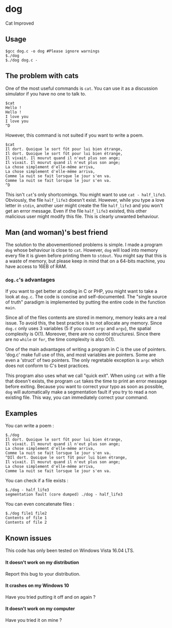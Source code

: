 # dog
Cat Improved
## Usage

    $gcc dog.c -o dog #Please ignore warnings
    $./dog
    $./dog dog.c -

## The problem with cats

One of the most useful commands is `cat`. You can use it as a discussion simulator if you have no one to talk to.

    $cat
    Hello !
    Hello !
    I love you
    I love you
    ^D

However, this command is not suited if you want to write a poem.

    $cat
    Il dort. Quoique le sort fût pour lui bien étrange,
    Il dort. Quoique le sort fût pour lui bien étrange,
    Il vivait. Il mourut quand il n'eut plus son ange;
    Il vivait. Il mourut quand il n'eut plus son ange;
    La chose simplement d'elle-même arriva,
    La chose simplement d'elle-même arriva,
    Comme la nuit se fait lorsque le jour s'en va.
    Comme la nuit se fait lorsque le jour s'en va.
    ^D

This isn't `cat`'s only shortcomings. You might want to use `cat - half_life3`. Obviously, the file `half_life3` doesn't exist. However, while you type a love letter in `stdin`, another user might create the file `half_life3` and you won't get an error message. Even if the file `half_life3` existed, this other malicious user might modify this file. This is clearly unwanted behaviour.

## Man (and woman)'s best friend

The solution to the abovementioned problems is simple. I made a program `dog` whose behaviour is close to `cat`. However, `dog` will load into memory every file it is given before printing them to `stdout`. You might say that this is a waste of memory, but please keep in mind that on a 64-bits machine, you have access to 16EB of RAM.


### `dog.c`'s advantages

If you want to get better at coding in C or PHP, you might want to take a look at `dog.c`. The code is concise and self-documented. The "single source of truth" paradigm is implemented by putting the entire code in the function `main`.

Since all of the files contents are stored in memory, memory leaks are a real issue. To avoid this, the best practice is to not allocate any memory. Since `dog.c` only uses 3 variables (5 if you count `argc` and `argv`), the spatial complexity is O(1). Moreover, there are no control structuresi. Since there are no `while` or `for`, the time complexity is also O(1).

One of the main advantages of writing a program in C is the use of pointers. 'dog.c' make full use of this, and most variables are pointers. Some are even a 'struct' of two pointers. The only regretable exception is `argc` which does not conform to C's best practices.

This program also uses what we call "quick exit". When using `cat` with a file that doesn't exists, the program `cat` takes the time to print an error message before exiting. Because you want to correct your typo as soon as possible, `dog` will automatically make a segmentation fault if you try to read a non existing file. This way, you can immediately correct your command.

## Examples

You can write a poem :

    $./dog
    Il dort. Quoique le sort fût pour lui bien étrange,
    Il vivait. Il mourut quand il n'eut plus son ange;
    La chose simplement d'elle-même arriva,
    Comme la nuit se fait lorsque le jour s'en va.
    ^DIl dort. Quoique le sort fût pour lui bien étrange,
    Il vivait. Il mourut quand il n'eut plus son ange;
    La chose simplement d'elle-même arriva,
    Comme la nuit se fait lorsque le jour s'en va.

You can check if a file exists :

    $./dog - half_life3
    segmentation fault (core dumped) ./dog - half_life3

You can even concatenate files :

    $./dog file1 file2
    Contents of file 1
    Contents of file 2

## Known issues

This code has only been tested on Windows Vista 16.04 LTS.

#### It doesn't work on my distribution
Report this bug to your distribution.

#### It crashes on my Windows 10
Have you tried putting it off and on again ?

#### It doesn't work on my computer
Have you tried it on mine ?
